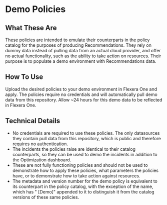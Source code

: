 # Demo Policies

## What These Are

These policies are intended to emulate their counterparts in the policy catalog for the purposes of producing Recommendations. They rely on dummy data instead of pulling data from an actual cloud provider, and offer no actual functionality, such as the ability to take action on resources. Their purpose is to populate a demo environment with Recommendations data.

## How To Use

Upload the desired policies to your demo environment in Flexera One and apply. The policies require no credentials and will automatically pull demo data from this repository. Allow ~24 hours for this demo data to be reflected in Flexera One.

## Technical Details

- No credentials are required to use these policies. The only datasources they contain pull data from this repository, which is public and therefore requires no authentication.
- The incidents the policies raise are identical to their catalog counterparts, so they can be used to demo the incidents in addition to the Optimization dashboard.
- These are not fully functioning policies and should not be used to demonstrate how to apply these policies, what parameters the policies have, or to demonstrate how to take action against resources.
- The metadata and version number for the demo policy is equivalent to its counterpart in the policy catalog, with the exception of the name, which has " [Demo]" appended to it to distinguish it from the catalog versions of these same policies.
